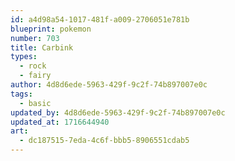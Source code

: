```yaml
---
id: a4d98a54-1017-481f-a009-2706051e781b
blueprint: pokemon
number: 703
title: Carbink
types:
  - rock
  - fairy
author: 4d8d6ede-5963-429f-9c2f-74b897007e0c
tags:
  - basic
updated_by: 4d8d6ede-5963-429f-9c2f-74b897007e0c
updated_at: 1716644940
art:
  - dc187515-7eda-4c6f-bbb5-8906551cdab5
---
```

